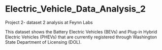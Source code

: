 # Electric_Vehicle_Data_Analysis_2
Project 2- dataset 2 analysis at Feynn Labs

This dataset shows the Battery Electric Vehicles (BEVs) and Plug-in Hybrid Electric Vehicles (PHEVs) that are currently registered through Washington State Department of Licensing (DOL).

